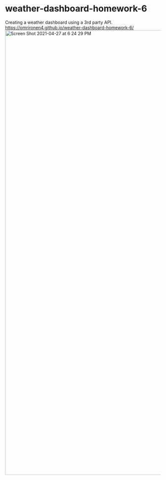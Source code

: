# weather-dashboard-homework-6
Creating a weather dashboard using a 3rd party API.
https://omrironen4.github.io/weather-dashboard-homework-6/
<img width="1438" alt="Screen Shot 2021-04-27 at 6 24 29 PM" src="https://user-images.githubusercontent.com/72667204/116332066-e20e2980-a785-11eb-8d09-c86f5b1a7960.png">
